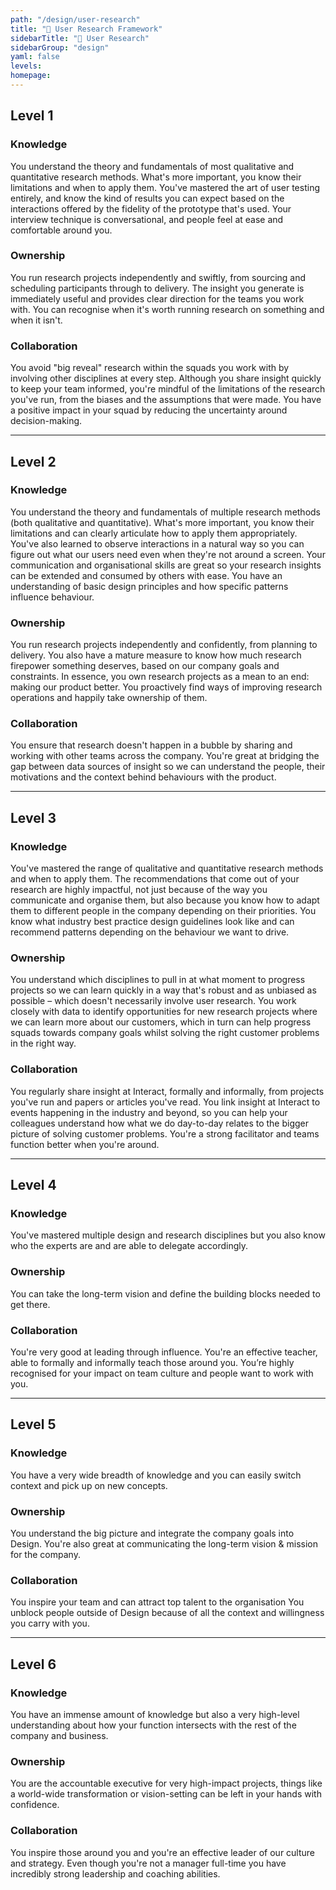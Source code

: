 ```yaml
---
path: "/design/user-research"
title: "🎯 User Research Framework"
sidebarTitle: "🎯 User Research"
sidebarGroup: "design"
yaml: false
levels:
homepage:
---
```

## Level 1



### Knowledge

You understand the theory and fundamentals of most qualitative and quantitative research methods. What's more important, you know their limitations and when to apply them. You've mastered the art of user testing entirely, and know the kind of results you can expect based on the interactions offered by the fidelity of the prototype that's used. Your interview technique is conversational, and people feel at ease and comfortable around you. 

### Ownership

You run research projects independently and swiftly, from sourcing and scheduling participants through to delivery. The insight you generate is immediately useful and provides clear direction for the teams you work with. You can recognise when it's worth running research on something and when it isn't. 

### Collaboration

You avoid "big reveal" research within the squads you work with by involving other disciplines at every step. Although you share insight quickly to keep your team informed, you're mindful of the limitations of the research you've run, from the biases and the assumptions that were made. You have a positive impact in your squad by reducing the uncertainty around decision-making. 

---

## Level 2



### Knowledge

You understand the theory and fundamentals of multiple research methods (both qualitative and quantitative). What's more important, you know their limitations and can clearly articulate how to apply them appropriately. You've also learned to observe interactions in a natural way so you can figure out what our users need even when they're not around a screen. Your communication and organisational skills are great so your research insights can be extended and consumed by others with ease. You have an understanding of basic design principles and how specific patterns influence behaviour. 

### Ownership

You run research projects independently and confidently, from planning to delivery. You also have a mature measure to know how much research firepower something deserves, based on our company goals and constraints. In essence, you own research projects as a mean to an end: making our product better. You proactively find ways of improving research operations and happily take ownership of them. 

### Collaboration

You ensure that research doesn't happen in a bubble by sharing and working with other teams across the company. You're great at bridging the gap between data sources of insight so we can understand the people, their motivations and the context behind behaviours with the product. 

---

## Level 3



### Knowledge

You've mastered the range of qualitative and quantitative research methods and when to apply them. The recommendations that come out of your research are highly impactful, not just because of the way you communicate and organise them, but also because you know how to adapt them to different people in the company depending on their priorities. You know what industry best practice design guidelines look like and can recommend patterns depending on the behaviour we want to drive. 

### Ownership

You understand which disciplines to pull in at what moment to progress projects so we can learn quickly in a way that's robust and as unbiased as possible – which doesn't necessarily involve user research. You work closely with data to identify opportunities for new research projects where we can learn more about our customers, which in turn can help progress squads towards company goals whilst solving the right customer problems in the right way. 

### Collaboration

You regularly share insight at Interact, formally and informally, from projects you've run and papers or articles you've read. You link insight at Interact to events happening in the industry and beyond, so you can help your colleagues understand how what we do day-to-day relates to the bigger picture of solving customer problems. You're a strong facilitator and teams function better when you're around.

---

## Level 4



### Knowledge

You've mastered multiple design and research disciplines but you also know who the experts are and are able to delegate accordingly.

### Ownership

You can take the long-term vision and define the building blocks needed to get there. 

### Collaboration

You're very good at leading through influence. You're an effective teacher, able to formally and informally teach those around you. You’re highly recognised for your impact on team culture and people want to work with you.

---

## Level 5



### Knowledge

You have a very wide breadth of knowledge and you can easily switch context and pick up on new concepts.

### Ownership

You understand the big picture and integrate the company goals into Design. You're also great at communicating the long-term vision & mission for the company.

### Collaboration

You inspire your team and can attract top talent to the organisation You unblock people outside of Design because of all the context and willingness you carry with you.

---

## Level 6



### Knowledge

You have an immense amount of knowledge but also a very high-level understanding about how your function intersects with the rest of the company and business.

### Ownership

You are the accountable executive for very high-impact projects, things like a world-wide transformation or vision-setting can be left in your hands with confidence.

### Collaboration

You inspire those around you and you're an effective leader of our culture and strategy. Even though you're not a manager full-time you have incredibly strong leadership and coaching abilities.
